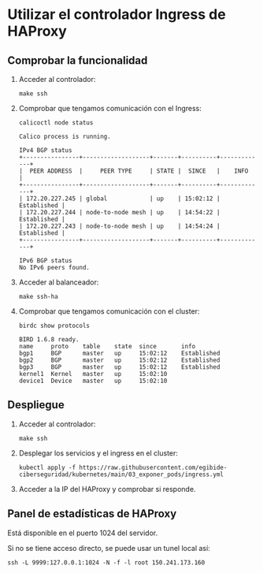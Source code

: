 # Utilizar el controlador Ingress de HAProxy

## Comprobar la funcionalidad

1. Acceder al controlador:

    ```
    make ssh
    ```

2. Comprobar que tengamos comunicación con el Ingress:

    ```
    calicoctl node status
    ```

    ```
    Calico process is running.
    
    IPv4 BGP status
    +----------------+-------------------+-------+----------+-------------+
    |  PEER ADDRESS  |     PEER TYPE     | STATE |  SINCE   |    INFO     |
    +----------------+-------------------+-------+----------+-------------+
    | 172.20.227.245 | global            | up    | 15:02:12 | Established |
    | 172.20.227.244 | node-to-node mesh | up    | 14:54:22 | Established |
    | 172.20.227.243 | node-to-node mesh | up    | 14:54:24 | Established |
    +----------------+-------------------+-------+----------+-------------+
    
    IPv6 BGP status
    No IPv6 peers found.
    ```

3. Acceder al balanceador:

    ```
    make ssh-ha
    ```

4. Comprobar que tengamos comunicación con el cluster:

    ```
    birdc show protocols
    ```

    ```
    BIRD 1.6.8 ready.
    name     proto    table    state  since       info
    bgp1     BGP      master   up     15:02:12    Established
    bgp2     BGP      master   up     15:02:12    Established
    bgp3     BGP      master   up     15:02:12    Established
    kernel1  Kernel   master   up     15:02:10
    device1  Device   master   up     15:02:10
    ```

## Despliegue

1. Acceder al controlador:

    ```
    make ssh
    ```

2. Desplegar los servicios y el ingress en el cluster:

    ```
    kubectl apply -f https://raw.githubusercontent.com/egibide-ciberseguridad/kubernetes/main/03_exponer_pods/ingress.yml
    ```

3. Acceder a la IP del HAProxy y comprobar si responde.

## Panel de estadísticas de HAProxy

Está disponible en el puerto 1024 del servidor.

Si no se tiene acceso directo, se puede usar un tunel local así:

```
ssh -L 9999:127.0.0.1:1024 -N -f -l root 150.241.173.160
```
